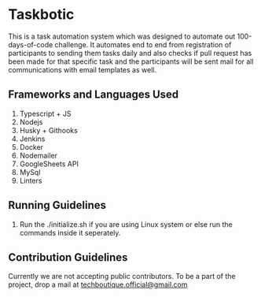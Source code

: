 # Taskbotic
This is a task automation system which was designed to automate out 100-days-of-code challenge. It automates end to end from registration of participants to sending them tasks daily and also checks if pull request has been made for that specific task and the participants will be sent mail for all communications with email templates as well.  

## Frameworks and Languages Used 
1. Typescript + JS 
2. Nodejs 
3. Husky + Githooks 
4. Jenkins 
5. Docker 
6. Nodemailer 
7. GoogleSheets API 
8. MySql 
9. Linters 


## Running Guidelines 
1. Run the ./initialize.sh if you are using Linux system or else run the commands inside it seperately.

## Contribution Guidelines 

Currently we are not accepting public contributors. To be a part of the project, drop a mail at techboutique.official@gmail.com 



